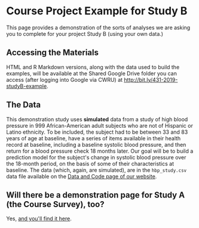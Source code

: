 # Course Project Example for Study B

This page provides a demonstration of the sorts of analyses we are asking you to complete for your project Study B (using your own data.)  

## Accessing the Materials

HTML and R Markdown versions, along with the data used to build the examples, will be available at the Shared Google Drive folder you can access (after logging into Google via CWRU) at http://bit.ly/431-2019-studyB-example.

## The Data

This demonstration study uses **simulated** data from a study of high blood pressure in 999 African-American adult subjects who are not of Hispanic or Latino ethnicity. To be included, the subject had to be between 33 and 83 years of age at baseline, have a series of items available in their health record at baseline, including a baseline systolic blood pressure, and then return for a blood pressure check 18 months later. Our goal will be to build a prediction model for the subject's change in systolic blood pressure over the 18-month period, on the basis of some of their characteristics at baseline. The data (which, again, are simulated), are in the `hbp_study.csv` data file available on the [Data and Code page of our website](https://github.com/THOMASELOVE/2019-431-data).

## Will there be a demonstration page for Study A (the Course Survey), too?

Yes, [and you'll find it here](https://github.com/THOMASELOVE/2019-431/blob/master/PROJECT/STUDY_A/EXAMPLE/README.md).
